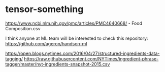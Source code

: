 # tensor-something

https://www.ncbi.nlm.nih.gov/pmc/articles/PMC4640668/ - Food Composition.csv

I think anyone at ML team will be interested to check this repository: https://github.com/ageron/handson-ml

https://open.blogs.nytimes.com/2016/04/27/structured-ingredients-data-tagging/
https://raw.githubusercontent.com/NYTimes/ingredient-phrase-tagger/master/nyt-ingredients-snapshot-2015.csv
